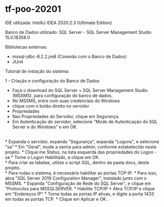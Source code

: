 # tf-poo-20201


IDE utilizada: IntelliJ IDEA 2020.2.3 (Ultimate Edition)

Banco de Dados utilizado: SQL Server - SQL Server Management Studio 15.0.18358.0

Bibliotecas externas: 
* mssql-jdbc-8.2.2.jre8 (Conexão com o Banco de Dados)
* JUnit

Tutorial de instação do sistema:

1 - Criação e configuração do Banco de Dados
* Faça o download do SQL Server + SQL Server Management Studio (MSSMS), para configuração do banco de dados.
* No MSSMS, entre com suas credenciais do Windows
* clique com o botão direito no servidor
* Propriedades
* Nas Propriedades do Servidor, clique em Segurança.
* Em Autenticação do servidor, selecione "Modo de Autenticação do SQL Server e do Windows" e em OK.
<br>
* Expanda o servidor, expanda "Segurança", expanda "Logons", e selecione "sa"
* Em "Geral", mude a senha para admin, conforme estabelecido neste projeto.
* Clique me Status, na lista esquerda das propriedades do Logon - sa
* Torne o Logon Habilitado, e clique em OK.
<br>
* Para criar as tabelas, utilize o script SQL, dentro da pasta docs, deste projeto.
<br>
* Para rodas o sistema, é necessário habilitar as portas TCP-IP.
* Para isso, abra "SQL Server 2019 Configuration Manager", instalado junto com o MSSMS.
* Expanda "Configuração de Rede do SQL Server", e clique em "Protocolos para MSSQLSERVER.
* Habilite TCP/IP
* Abra TCP/IP e clique em "Endereços IP"
* Torne todas as portas IP ativas, e digite a porta 1433 em todas as portas TCP.
* Clique em Aplicar e OK.
